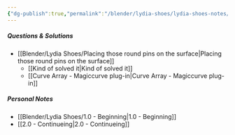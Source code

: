 ```yaml
---
{"dg-publish":true,"permalink":"/blender/lydia-shoes/lydia-shoes-notes/","noteIcon":""}
---
```


##### Questions & Solutions
- [[Blender/Lydia Shoes/Placing those round pins on the surface\|Placing those round pins on the surface]]
	- [[Kind of solved it\|Kind of solved it]]
	- [[Curve Array - Magiccurve plug-in\|Curve Array - Magiccurve plug-in]]
##### Personal Notes
- [[Blender/Lydia Shoes/1.0 - Beginning\|1.0 - Beginning]]
- [[2.0 - Continueing\|2.0 - Continueing]]

